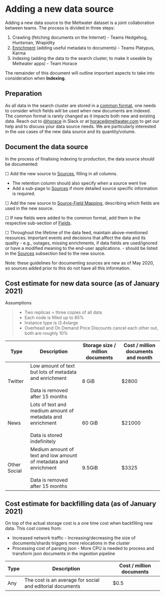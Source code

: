 # Adding a new data source

Adding a new data source to the Meltwater dataset is a joint collaboration between teams. The process is divided in three steps:

1. Crawling (fetching documents on the Internet) - Teams Hedgehog, Huntsman, Wrapidity
2. [Enrichment](/docs/default/component/nlp-api-docs) (adding useful metadata to documents) - Teams Platypus, Karma
3. Indexing (adding the data to the search cluster, to make it useable by Meltwater apps) - Team Horace

The remainder of this document will outline important aspects to take into consideration when **Indexing**.

## Preparation
As all data in the search cluster are stored in a [common format](search-fields), one needs to consider which fields will be used when new documents are indexed. The common format is rarely changed as it impacts both new and existing data. Reach out to [@horace](https://meltwater.slack.com/archives/CABNB5AJY) in Slack or at [horace@meltwater.com](mailto:horace@meltwater.com) to get our help and to discuss your data source needs. We are particularly interested in the use cases of the new data source and its quantity/volume.

## Document the data source
In the process of finalising indexing to production, the data source should be documented:

☐ Add the new source to [Sources](index.md), filling in all columns.

- The retention column should also specify when a source went live
- Add a sub-page to [Sources](index.md) if more detailed source specific information is required.

☐ Add the new source to [Source-Field Mapping](../source-field-mapping.md), describing which fields are used in the new source.

☐ If new fields were added to the common format, add them in the respective sub-section of [Fields](../fields/index.md).

☐ Throughout the lifetime of the data feed, maintain above-mentioned resources. Important events and decisions that affect the data and its quality - e.g., outages, missing enrichments, if data fields are used/ignored or have a modified meaning to the end-user applications. - should be listed in the [Sources](index.md) subsection tied to the new source.

Note: these guidelines for documenting sources are new as of May 2020, so sources added prior to this do not have all this information.

## Cost estimate for new data source (as of January 2021)

Assumptions
> - Two replicas = three copies of all data
> - Each node is filled up to 85%
> - Instance type is i3.4xlarge
> - Overhead and On Demand Price Discounts cancel each other out, both are roughly 10%

| Type         | Description                                                                                            | Storage size / million documents | Cost / million documents and month |
|--------------|--------------------------------------------------------------------------------------------------------|----------------------------------|------------------------------------|
| Twitter      | Low amount of text but lots of metadata and enrichment<br><br>Data is removed after 15 months          | 8 GiB                            | $2800                              |
| News         | Lots of text and medium amount of metadata and enrichment<br><br>Data is stored indefinitely           | 60 GiB                           | $21000                             |
| Other Social | Medium amount of text and low amount of metadata and enrichment<br><br>Data is removed after 15 months | 9.5GiB                           | $3325                              |



## Cost estimate for backfilling data (as of January 2021)

On top of the actual storage cost is a one time cost when backfilling new data. This cost comes from:
* Increased network traffic - Increasing/decreasing the size of documents/shards triggers more relocations in the cluster
* Processing cost of parsing json - More CPU is needed to process and transform json documents in the ingestion pipeline

| Type | Description                                               | Cost / million documents |
|------|-----------------------------------------------------------|--------------------------|
| Any  | The cost is an average for social and editorial documents | $0.5                     |

